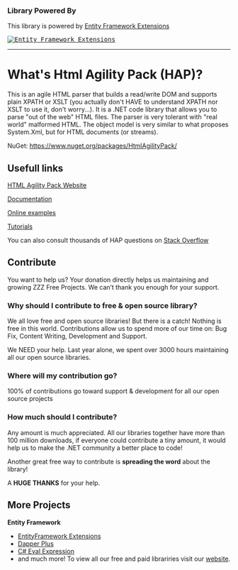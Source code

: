 ### Library Powered By

This library is powered by [Entity Framework Extensions](https://entityframework-extensions.net/?z=github&y=entityframework-plus)

<a href="https://entityframework-extensions.net/?z=github&y=entityframework-plus">
<kbd>
<img src="https://zzzprojects.github.io/images/logo/entityframework-extensions-pub.jpg" alt="Entity Framework Extensions" />
</kbd>
</a>

---

# What's Html Agility Pack (HAP)?
This is an agile HTML parser that builds a read/write DOM and supports plain XPATH or XSLT (you actually don't HAVE to understand XPATH nor XSLT to use it, don't worry...). It is a .NET code library that allows you to parse "out of the web" HTML files. The parser is very tolerant with "real world" malformed HTML. The object model is very similar to what proposes System.Xml, but for HTML documents (or streams).

NuGet: https://www.nuget.org/packages/HtmlAgilityPack/

## Usefull links

[HTML Agility Pack Website](https://html-agility-pack.net/)

[Documentation](https://html-agility-pack.net/documentation)

[Online examples](https://html-agility-pack.net/online-examples) 

[Tutorials](https://html-agility-pack.net/tutorials)

You can also consult thousands of HAP questions on 
[Stack Overflow](https://stackoverflow.com/questions/tagged/html-agility-pack)

## Contribute

You want to help us? 
Your donation directly helps us maintaining and growing ZZZ Free Projects. We can’t thank you enough for your support.

### Why should I contribute to free & open source library?
We all love free and open source libraries!
But there is a catch! Nothing is free in this world.
Contributions allow us to spend more of our time on: Bug Fix, Content Writing, Development and Support.

We NEED your help. Last year alone, we spent over 3000 hours maintaining all our open source libraries.

### Where will my contribution go?
100% of contributions go toward support & development for all our open source projects

### How much should I contribute?
Any amount is much appreciated. All our libraries together have more than 100 million downloads, if everyone could contribute a tiny amount, it would help us to make the .NET community a better place to code!

Another great free way to contribute is  **spreading the word** about the library!
 
A **HUGE THANKS** for your help.

## More Projects

**Entity Framework**
- [EntityFramework Extensions](https://entityframework-extensions.net/)
- [Dapper Plus](https://dapper-plus.net/)
- [C# Eval Expression](https://eval-expression.net/)
- and much more! 
To view all our free and paid librariries visit our [website](https://zzzprojects.com/).


